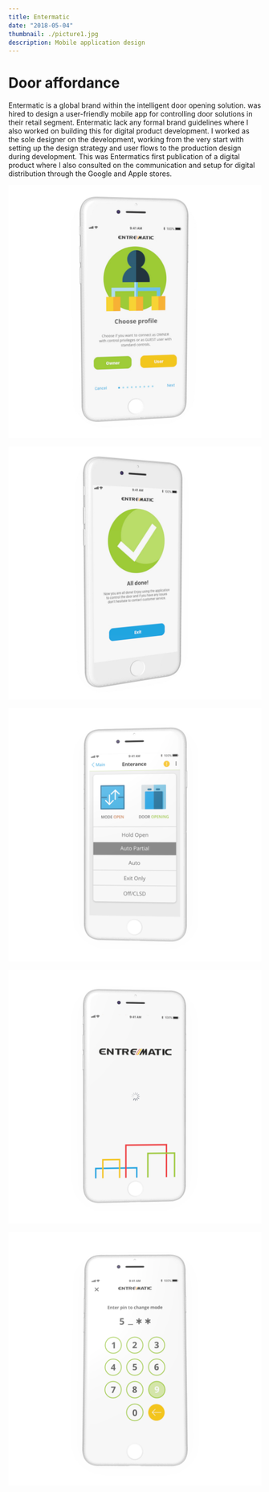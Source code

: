 ```yaml
---
title: Entermatic
date: "2018-05-04"
thumbnail: ./picture1.jpg
description: Mobile application design
---
```


# Door affordance 

Entermatic is a global brand within the intelligent door opening solution.  was hired to design a user-friendly mobile app for controlling door solutions in their retail segment. Entermatic lack any formal brand guidelines where I also worked on building this for digital product development. I worked as the sole designer on the development, working from the very start with setting up the design strategy and user flows to the production design during development. 
This was Entermatics first publication of a digital product where I also consulted on the communication and setup for digital distribution through the Google and Apple stores.  



![Title](./picture2.jpg)

![Title](./picture3.jpg)

![Title](./picture4.png)

![Title](./picture5.png)

![Title](./picture6.png)


